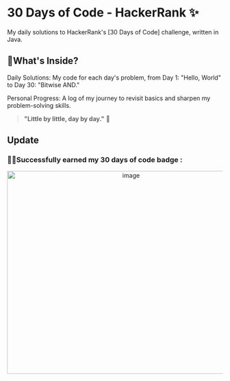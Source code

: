# 30 Days of Code - HackerRank ✨

My daily solutions to HackerRank's [30 Days of Code] challenge, written in Java.

## 📁What's Inside?

Daily Solutions: My code for each day's problem, from Day 1: "Hello, World" to Day 30: "Bitwise AND."

Personal Progress: A log of my journey to revisit basics  and sharpen my problem-solving skills.

> **"Little by little, day by day."** 🌱

## Update

###  💪🥇Successfully earned my 30 days of code badge :
<div align="center"> 

<img width="563" height="473" alt="image" src="https://github.com/user-attachments/assets/433f9813-87cc-478e-9ea9-b2a221ab956c" />



